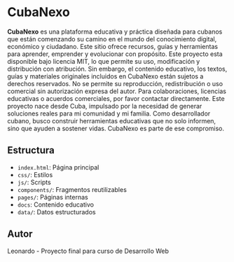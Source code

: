# CubaNexo
**CubaNexo** es una plataforma educativa y práctica diseñada para cubanos que están comenzando su camino en el mundo del conocimiento digital, económico y ciudadano. Este sitio ofrece recursos, guías y herramientas para aprender, emprender y evolucionar con propósito.
Este proyecto esta disponible bajo licencia MIT, lo que permite su uso, modificación y distribución con atribución. Sin embargo, el contenido educativo, los textos, guías y materiales originales incluidos en CubaNexo están sujetos a derechos reservados. No se permite su reproducción, redistribución o uso comercial sin autorización expresa del autor. Para colaboraciones, licencias educativas o acuerdos comerciales, por favor contactar directamente. 
Este proyecto nace desde Cuba, impulsado por la necesidad de generar soluciones reales para mi comunidad y mi familia. Como desarrollador cubano, busco construir herramientas educativas que no solo informen, sino que ayuden a sostener vidas. CubaNexo es parte de ese compromiso.

## Estructura

- `index.html`: Página principal
- `css/`: Estilos 
- `js/`: Scripts 
- `components/`: Fragmentos reutilizables 
- `pages/`: Páginas internas 
- `docs`: Contenido educativo
- `data/`: Datos estructurados

## Autor

Leonardo - Proyecto final para curso de Desarrollo Web